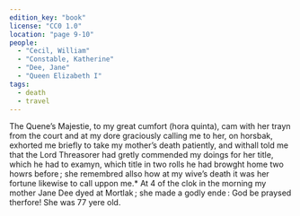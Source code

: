 ```yaml
---
edition_key: "book"
license: "CC0 1.0"
location: "page 9-10"
people:
  - "Cecil, William"
  - "Constable, Katherine"
  - "Dee, Jane"
  - "Queen Elizabeth I"
tags:
  - death
  - travel
---
```

The Quene’s Majestie, to my great
cumfort (hora quinta), cam with her trayn from the court and at
my dore graciously calling me to her, on horsbak, exhorted me
briefly to take my mother’s death patiently, and withall told me
that the Lord Threasorer had gretly commended my doings for her
title, which he had to examyn, which title in two rolls he had
browght home two howrs before ; she remembred allso how at my
wive’s death it was her fortune likewise to call uppon me.* At 4
of the clok in the morning my mother Jane Dee dyed at Mortlak ;
she made a godly ende : God be praysed therfore! She was 77
yere old.
